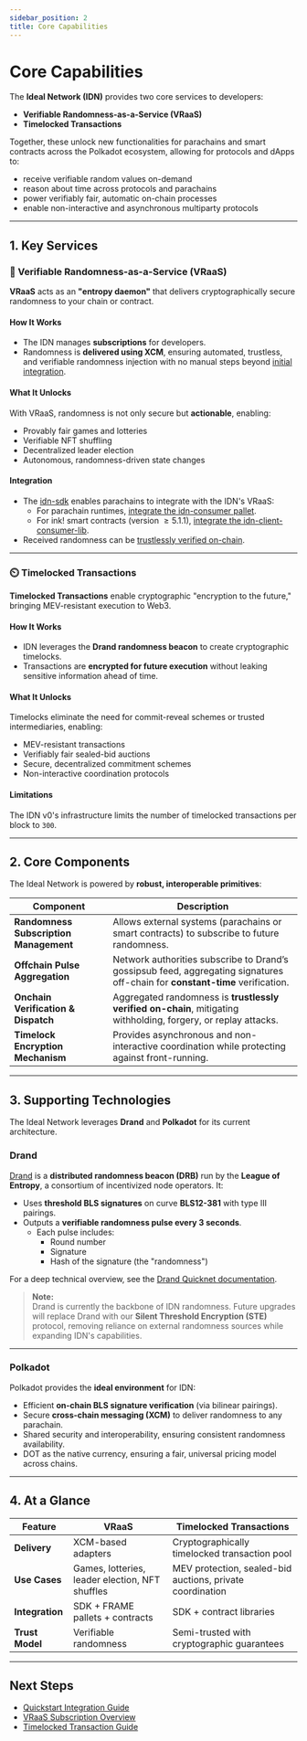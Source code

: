 ```yaml
---
sidebar_position: 2
title: Core Capabilities
---
```


# Core Capabilities

The **Ideal Network (IDN)** provides two core services to developers:  
- **Verifiable Randomness-as-a-Service (VRaaS)**  
- **Timelocked Transactions**

Together, these unlock new functionalities for parachains and smart contracts across the Polkadot ecosystem, allowing for protocols and dApps to:
- receive verifiable random values on-demand
- reason about time across protocols and parachains
- power verifiably fair, automatic on-chain processes
- enable non-interactive and asynchronous multiparty protocols
---

## 1. Key Services

### 🎲 Verifiable Randomness-as-a-Service (VRaaS)

**VRaaS** acts as an **"entropy daemon"** that delivers cryptographically secure randomness to your chain or contract.

#### How It Works
- The IDN manages **subscriptions** for developers.  
- Randomness is **delivered using XCM**, ensuring automated, trustless, and verifiable randomness injection with no manual steps beyond [initial integration](../guides_and_tutorials/quickstart.md).

#### What It Unlocks
With VRaaS, randomness is not only secure but **actionable**, enabling:
- Provably fair games and lotteries
- Verifiable NFT shuffling
- Decentralized leader election
- Autonomous, randomness-driven state changes

#### Integration
- The [idn-sdk](https://github.com/ideal-lab5/idn-sdk) enables parachains to integrate with the IDN's VRaaS:
  - For parachain runtimes, [integrate the idn-consumer pallet](../guides_and_tutorials/parachains/runtime_integration/parachain_runtime_integration.md).
  - For ink! smart contracts (version $\geq 5.1.1$), [integrate the idn-client-consumer-lib](../guides_and_tutorials/parachains/smart_contracts/ink.md).
- Received randomness can be [trustlessly verified on-chain](../guides_and_tutorials/rand_verification.md).

---

### ⏲️ Timelocked Transactions

**Timelocked Transactions** enable cryptographic "encryption to the future," bringing MEV-resistant execution to Web3.

#### How It Works
- IDN leverages the **Drand randomness beacon** to create cryptographic timelocks.  
- Transactions are **encrypted for future execution** without leaking sensitive information ahead of time.

#### What It Unlocks
Timelocks eliminate the need for commit-reveal schemes or trusted intermediaries, enabling:
- MEV-resistant transactions
- Verifiably fair sealed-bid auctions
- Secure, decentralized commitment schemes
- Non-interactive coordination protocols

#### Limitations
The IDN v0's infrastructure limits the number of timelocked transactions per block to `300`.

---

## 2. Core Components

The Ideal Network is powered by **robust, interoperable primitives**:

| Component | Description |
|------------|-------------|
| **Randomness Subscription Management** | Allows external systems (parachains or smart contracts) to subscribe to future randomness. |
| **Offchain Pulse Aggregation** | Network authorities subscribe to Drand’s gossipsub feed, aggregating signatures off-chain for **constant-time** verification. |
| **Onchain Verification & Dispatch** | Aggregated randomness is **trustlessly verified on-chain**, mitigating withholding, forgery, or replay attacks. |
| **Timelock Encryption Mechanism** | Provides asynchronous and non-interactive coordination while protecting against front-running. |
---

## 3. Supporting Technologies

The Ideal Network leverages **Drand** and **Polkadot** for its current architecture.

### Drand

[Drand](https://drand.love/) is a **distributed randomness beacon (DRB)** run by the **League of Entropy**, a consortium of incentivized node operators. It:

- Uses **threshold BLS signatures** on curve **BLS12-381** with type III pairings.  
- Outputs a **verifiable randomness pulse every 3 seconds**.  
  - Each pulse includes:
    - Round number  
    - Signature  
    - Hash of the signature (the "randomness")

For a deep technical overview, see the [Drand Quicknet documentation](https://hackmd.io/@cryptoecon/SyLzsm862).

> **Note:**  
> Drand is currently the backbone of IDN randomness. Future upgrades will replace Drand with our **Silent Threshold Encryption (STE)** protocol, removing reliance on external randomness sources while expanding IDN's capabilities.

---

### Polkadot

Polkadot provides the **ideal environment** for IDN:

- Efficient **on-chain BLS signature verification** (via bilinear pairings).  
- Secure **cross-chain messaging (XCM)** to deliver randomness to any parachain.  
- Shared security and interoperability, ensuring consistent randomness availability.  
- DOT as the native currency, ensuring a fair, universal pricing model across chains.

---

## 4. At a Glance

| Feature | VRaaS | Timelocked Transactions |
|----------|-------|------------------------|
| **Delivery** | XCM-based adapters | Cryptographically timelocked transaction pool |
| **Use Cases** | Games, lotteries, leader election, NFT shuffles | MEV protection, sealed-bid auctions, private coordination |
| **Integration** | SDK + FRAME pallets + contracts | SDK + contract libraries |
| **Trust Model** | Verifiable randomness | Semi-trusted with cryptographic guarantees |

---

## Next Steps
- [Quickstart Integration Guide](../guides_and_tutorials/quickstart.md)  
- [VRaaS Subscription Overview](../getting_started/subscriptions_and_cost_model.md)  
- [Timelocked Transaction Guide](../guides_and_tutorials/timelocked_txs.md)
 